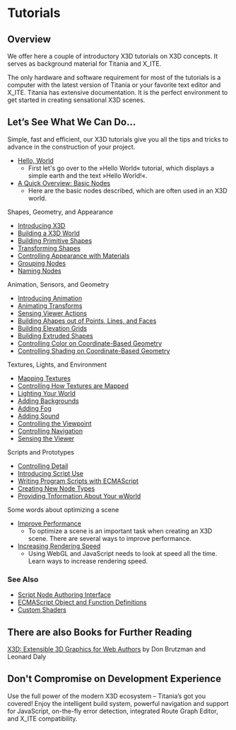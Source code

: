 # Tutorials

## Overview

We offer here a couple of introductory X3D tutorials on X3D concepts. It serves as background material for Titania and X\_ITE.

The only hardware and software requirement for most of the tutorials is a computer with the latest version of Titania or your favorite text editor and X\_ITE. Titania has extensive documentation. It is the perfect environment to get started in creating sensational X3D scenes.

## Let’s See What We Can Do…

Simple, fast and efficient, our X3D tutorials give you all the tips and tricks to advance in the construction of your project.

- [Hello, World](Hello,-World!.html)
  - First let's go over to the »Hello World« tutorial, which displays a simple earth and the text »Hello World!«.
- [A Quick Overview: Basic Nodes](Basic-Nodes.html)
  - Here are the basic nodes described, which are often used in an X3D world.

Shapes, Geometry, and Appearance

- [Introducing X3D](Introducing-X3D.html)
- [Building a X3D World](Building-a-X3D-world.html)
- [Building Primitive Shapes ](Building-primitive-shapes.html)
- [Transforming Shapes](Transforming-Shapes.html)
- [Controlling Appearance with Materials ](Controlling-appearance-with-materials.html)
- [Grouping Nodes ](Grouping-nodes.html)
- [Naming Nodes](Naming-nodes.html)

Animation, Sensors, and Geometry

- [Introducing Animation](Introducing-animation.html)
- [Animating Transforms](Animating-transforms.html)
- [Sensing Viewer Actions](Sensing-viewer-actions.html)
- [Building Ahapes out of Points, Lines, and Faces](Building-shapes-out-of-points,-lines,-and-faces.html)
- [Building Elevation Grids](Building-elevation-grids.html)
- [Building Extruded Shapes](Building-extruded-shapes.html)
- [Controlling Color on Coordinate-Based Geometry](Controlling-color-on-coordinate-based-geometry.html)
- [Controlling Shading on Coordinate-Based Geometry](Controlling-shading-on-coordinate-based-geometry.html)

Textures, Lights, and Environment

- [Mapping Textures](Mapping-textures.html)
- [Controlling How Textures are Mapped](Controlling-how-textures-are-mapped.html)
- [Lighting Your World](Lighting-your-world.html)
- [Adding Backgrounds](Adding-backgrounds.html)
- [Adding Fog](Adding-fog.html)
- [Adding Sound](Adding-sound.html)
- [Controlling the Viewpoint](Controlling-the-viewpoint.html)
- [Controlling Navigation](Controlling-navigation.html)
- [Sensing the Viewer](Sensing-the-viewer.html)

Scripts and Prototypes

- [Controlling Detail](Controlling-detail.html)
- [Introducing Script Use](Introducing-script-use.html)
- [Writing Program Scripts with ECMAScript](Writing-program-scripts-with-ECMAScript.html)
- [Creating New Node Types](Creating-new-node-types.html)
- [Providing Tnformation About Your wWorld](Providing-information-about-your-world.html)

Some words about optimizing a scene

- [Improve Performance](Improving-Performance.html)
  - To optimize a scene is an important task when creating an X3D scene. There are several ways to improve performance.
- [Increasing Rendering Speed](Increasing-Rendering-Speed.html)
  - Using WebGL and JavaScript needs to look at speed all the time. Learn ways to increase rendering speed.

### See Also

- [Script Node Authoring Interface](../reference/Script-Node-Authoring-Interface.html)
- [ECMAScript Object and Function Definitions](../reference/ECMAScript-Object-and-Function-Definitions.html)
- [Custom Shaders](../Custom-Shaders.html)

## There are also Books for Further Reading

[X3D: Extensible 3D Graphics for Web Authors](http://www.amazon.com/gp/product/012088500X?ie=UTF8&tag=x3dext3dgrafo-20&linkCode=as2&camp=1789&creative=9325&creativeASIN=012088500X) by Don Brutzman and Leonard Daly

## Don't Compromise on Development Experience

Use the full power of the modern X3D ecosystem – Titania’s got you covered! Enjoy the intelligent build system, powerful navigation and support for JavaScript, on-the-fly error detection, integrated Route Graph Editor, and X\_ITE compatibility.
